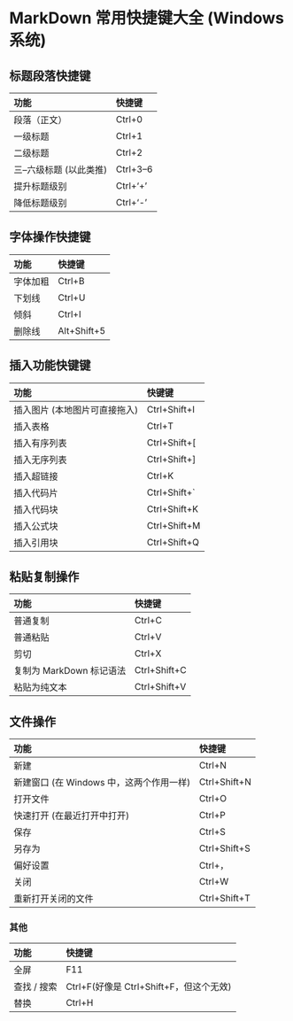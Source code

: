 # MarkDown 常用快捷键大全 (Windows 系统)

## 标题段落快捷键

| 功能                   | 快捷键   |
| :--------------------- | :------- |
| 段落（正文）           | Ctrl+0   |
| 一级标题               | Ctrl+1   |
| 二级标题               | Ctrl+2   |
| 三–六级标题 (以此类推) | Ctrl+3–6 |
| 提升标题级别           | Ctrl+‘+’ |
| 降低标题级别           | Ctrl+‘-’ |

## 字体操作快捷键

| 功能     | 快捷键      |
| :------- | :---------- |
| 字体加粗 | Ctrl+B      |
| 下划线   | Ctrl+U      |
| 倾斜     | Ctrl+I      |
| 删除线   | Alt+Shift+5 |

## 插入功能快键键

| 功能                          | 快键键       |
| :---------------------------- | :----------- |
| 插入图片 (本地图片可直接拖入) | Ctrl+Shift+I |
| 插入表格                      | Ctrl+T       |
| 插入有序列表                  | Ctrl+Shift+[ |
| 插入无序列表                  | Ctrl+Shift+] |
| 插入超链接                    | Ctrl+K       |
| 插入代码片                    | Ctrl+Shift+` |
| 插入代码块                    | Ctrl+Shift+K |
| 插入公式块                    | Ctrl+Shift+M |
| 插入引用块                    | Ctrl+Shift+Q |

## 粘贴复制操作

| 功能                     | 快捷键       |
| :----------------------- | :----------- |
| 普通复制                 | Ctrl+C       |
| 普通粘贴                 | Ctrl+V       |
| 剪切                     | Ctrl+X       |
| 复制为 MarkDown 标记语法 | Ctrl+Shift+C |
| 粘贴为纯文本             | Ctrl+Shift+V |

## 文件操作

| 功能                                     | 快捷键       |
| :--------------------------------------- | :----------- |
| 新建                                     | Ctrl+N       |
| 新建窗口 (在 Windows 中，这两个作用一样) | Ctrl+Shift+N |
| 打开文件                                 | Ctrl+O       |
| 快速打开 (在最近打开中打开)              | Ctrl+P       |
| 保存                                     | Ctrl+S       |
| 另存为                                   | Ctrl+Shift+S |
| 偏好设置                                 | Ctrl+，      |
| 关闭                                     | Ctrl+W       |
| 重新打开关闭的文件                       | Ctrl+Shift+T |

### 其他

| 功能        | 快捷键                                  |
| :---------- | :-------------------------------------- |
| 全屏        | F11                                     |
| 查找 / 搜索 | Ctrl+F(好像是 Ctrl+Shift+F，但这个无效) |
| 替换        | Ctrl+H                                  |
